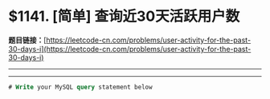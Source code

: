 # $1141. [简单] 查询近30天活跃用户数

**题目链接：**[https://leetcode-cn.com/problems/user-activity-for-the-past-30-days-i](https://leetcode-cn.com/problems/user-activity-for-the-past-30-days-i)

---

<Cards card="leetcode_1141_user-activity-for-the-past-30-days-i"></Cards>

---

```sql
# Write your MySQL query statement below
```